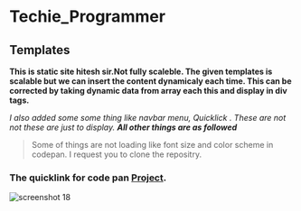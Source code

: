 # Techie_Programmer
## Templates

**This is static site hitesh sir.Not fully scaleble. The given templates is scalable but we can insert the content dynamicaly each time.
This can be corrected by taking dynamic data from array each this and display in div tags.**

*I also added some some thing like navbar menu, Quicklick . These are not not these are just to display. __All other things are as followed__*
> Some of things are not loading like font size and color scheme in codepan. I request you to clone the repositry. 

### The quicklink for code pan [Project](https://codepen.io/kap_cool/pen/qKMKax).



![screenshot 18](https://user-images.githubusercontent.com/27036851/41920970-a9d496a8-7916-11e8-8a5b-1184d74a0de0.png)


